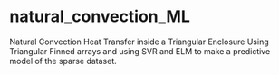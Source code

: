 # natural_convection_ML
Natural Convection Heat Transfer inside a Triangular Enclosure Using Triangular Finned arrays and using SVR and ELM to make a predictive model of the sparse dataset.
